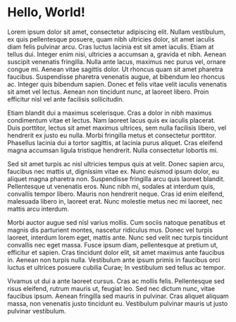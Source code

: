 ---
---
# Hello, World!

Lorem ipsum dolor sit amet, consectetur adipiscing elit. Nullam vestibulum, ex quis pellentesque posuere, quam nibh ultricies dolor, sit amet iaculis diam felis pulvinar arcu. Cras luctus lacinia est sit amet iaculis. Etiam at tellus dui. Integer enim nisi, ultricies a accumsan a, gravida et nibh. Aenean suscipit venenatis fringilla. Nulla ante lacus, maximus nec purus vel, ornare congue mi. Aenean vitae sagittis dolor. Ut rhoncus quam sit amet pharetra faucibus. Suspendisse pharetra venenatis augue, at bibendum leo rhoncus ac. Integer quis bibendum sapien. Donec et felis vitae velit iaculis venenatis sit amet vel lectus. Aenean non tincidunt nunc, at laoreet libero. Proin efficitur nisl vel ante facilisis sollicitudin.

Etiam blandit dui a maximus scelerisque. Cras a dolor in nibh maximus condimentum vitae et lectus. Nam laoreet lacus quis ex iaculis placerat. Duis porttitor, lectus sit amet maximus ultrices, sem nulla facilisis libero, vel hendrerit ex justo eu nulla. Morbi fringilla metus et consectetur porttitor. Phasellus lacinia dui a tortor sagittis, at lacinia purus aliquet. Cras eleifend magna accumsan ligula tristique hendrerit. Nulla consectetur lobortis mi.

Sed sit amet turpis ac nisl ultricies tempus quis at velit. Donec sapien arcu, faucibus nec mattis ut, dignissim vitae ex. Nunc euismod ipsum dolor, eu aliquet magna pharetra non. Suspendisse fringilla arcu quis laoreet blandit. Pellentesque ut venenatis eros. Nunc nibh mi, sodales at interdum quis, convallis tempor libero. Mauris non hendrerit neque. Cras id enim eleifend, malesuada libero in, laoreet erat. Nunc molestie metus nec mi laoreet, nec mattis arcu interdum.

Morbi auctor augue sed nisl varius mollis. Cum sociis natoque penatibus et magnis dis parturient montes, nascetur ridiculus mus. Donec vel turpis laoreet, interdum lorem eget, mattis ante. Nunc sed velit nec turpis tincidunt convallis nec eget massa. Fusce ipsum diam, pellentesque at pretium ut, efficitur et sapien. Cras tincidunt dolor elit, sit amet maximus ante faucibus in. Aenean non turpis nulla. Vestibulum ante ipsum primis in faucibus orci luctus et ultrices posuere cubilia Curae; In vestibulum sed tellus ac tempor.

Vivamus ut dui a ante laoreet cursus. Cras ac mollis felis. Pellentesque sed risus eleifend, rutrum mauris ut, feugiat leo. Sed nec dictum nunc, vitae faucibus ipsum. Aenean fringilla sed mauris in pulvinar. Cras aliquet aliquam massa, non venenatis justo tincidunt eu. Vestibulum pulvinar mauris ut justo pulvinar vestibulum.
